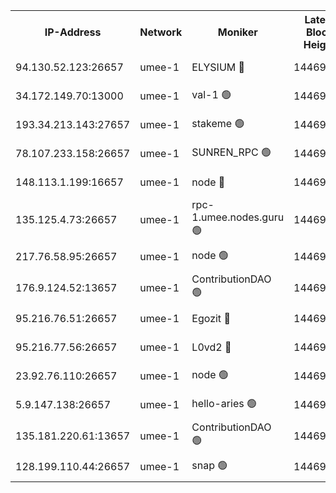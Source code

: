 


<table><tr><th>IP-Address</th><th>Network</th><th>Moniker</th><th>Latest Block Height</th><th>Earliest Block Height</th><th>Catching Up</th><th>Tx Index</th><th>Voting Power</th><th>Scan Time</th></tr><tr><td>94.130.52.123:26657</td><td>umee-1</td><td>ELYSIUM 🔴</td><td>14469597</td><td>3216011</td><td>False</td><td>off</td><td>26977951</td><td>2024-10-29T06:04:51.184544821UTC</td></tr><tr><td>34.172.149.70:13000</td><td>umee-1</td><td>val-1 🟢</td><td>14469576</td><td>12632001</td><td>False</td><td>off</td><td>0</td><td>2024-10-29T06:02:59.650516770UTC</td></tr><tr><td>193.34.213.143:27657</td><td>umee-1</td><td>stakeme 🟢</td><td>14469570</td><td>12950170</td><td>False</td><td>off</td><td>0</td><td>2024-10-29T06:02:27.014011738UTC</td></tr><tr><td>78.107.233.158:26657</td><td>umee-1</td><td>SUNREN_RPC 🟢</td><td>14469583</td><td>13338194</td><td>False</td><td>on</td><td>0</td><td>2024-10-29T06:03:38.427236754UTC</td></tr><tr><td>148.113.1.199:16657</td><td>umee-1</td><td>node 🔴</td><td>14469562</td><td>13570001</td><td>False</td><td>off</td><td>1636217</td><td>2024-10-29T06:01:46.221428135UTC</td></tr><tr><td>135.125.4.73:26657</td><td>umee-1</td><td>rpc-1.umee.nodes.guru 🟢</td><td>14469598</td><td>13710008</td><td>False</td><td>on</td><td>0</td><td>2024-10-29T06:04:53.654319100UTC</td></tr><tr><td>217.76.58.95:26657</td><td>umee-1</td><td>node 🟢</td><td>14469558</td><td>13846001</td><td>False</td><td>on</td><td>0</td><td>2024-10-29T06:01:23.878970732UTC</td></tr><tr><td>176.9.124.52:13657</td><td>umee-1</td><td>ContributionDAO 🟢</td><td>14469581</td><td>13924595</td><td>False</td><td>on</td><td>0</td><td>2024-10-29T06:03:27.623264932UTC</td></tr><tr><td>95.216.76.51:26657</td><td>umee-1</td><td>Egozit 🔴</td><td>14469597</td><td>14369597</td><td>False</td><td>off</td><td>38541880</td><td>2024-10-29T06:04:50.801155021UTC</td></tr><tr><td>95.216.77.56:26657</td><td>umee-1</td><td>L0vd2 🔴</td><td>14469606</td><td>14369606</td><td>False</td><td>off</td><td>38320396</td><td>2024-10-29T06:05:38.262817254UTC</td></tr><tr><td>23.92.76.110:26657</td><td>umee-1</td><td>node 🟢</td><td>14469614</td><td>14446001</td><td>False</td><td>on</td><td>0</td><td>2024-10-29T06:06:20.782144709UTC</td></tr><tr><td>5.9.147.138:26657</td><td>umee-1</td><td>hello-aries 🟢</td><td>14469575</td><td>14467461</td><td>False</td><td>off</td><td>0</td><td>2024-10-29T06:02:56.277997055UTC</td></tr><tr><td>135.181.220.61:13657</td><td>umee-1</td><td>ContributionDAO 🟢</td><td>14469561</td><td>14468183</td><td>False</td><td>off</td><td>0</td><td>2024-10-29T06:01:40.919126770UTC</td></tr><tr><td>128.199.110.44:26657</td><td>umee-1</td><td>snap 🟢</td><td>14469603</td><td>14469533</td><td>False</td><td>off</td><td>0</td><td>2024-10-29T06:05:22.935471402UTC</td></tr></table>